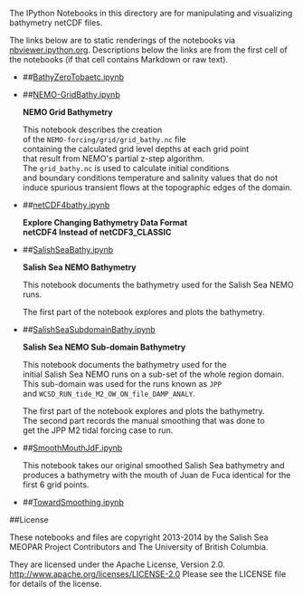 The IPython Notebooks in this directory are for manipulating
and visualizing bathymetry netCDF files.

The links below are to static renderings of the notebooks via
[nbviewer.ipython.org](http://nbviewer.ipython.org/).
Descriptions below the links are from the first cell of the notebooks
(if that cell contains Markdown or raw text).

* ##[BathyZeroTobaetc.ipynb](http://nbviewer.ipython.org/urls/bitbucket.org/salishsea/tools/raw/tip/bathymetry/BathyZeroTobaetc.ipynb)  
    
* ##[NEMO-GridBathy.ipynb](http://nbviewer.ipython.org/urls/bitbucket.org/salishsea/tools/raw/tip/bathymetry/NEMO-GridBathy.ipynb)  
    
    **NEMO Grid Bathymetry**  
      
    This notebook describes the creation  
    of the `NEMO-forcing/grid/grid_bathy.nc` file  
    containing the calculated grid level depths at each grid point  
    that result from NEMO's partial z-step algorithm.  
    The `grid_bathy.nc` is used to calculate initial conditions  
    and boundary conditions temperature and salinity values that do not  
    induce spurious transient flows at the topographic edges of the domain.  

* ##[netCDF4bathy.ipynb](http://nbviewer.ipython.org/urls/bitbucket.org/salishsea/tools/raw/tip/bathymetry/netCDF4bathy.ipynb)  
    
    **Explore Changing Bathymetry Data Format**  
    **netCDF4 Instead of netCDF3_CLASSIC**  

* ##[SalishSeaBathy.ipynb](http://nbviewer.ipython.org/urls/bitbucket.org/salishsea/tools/raw/tip/bathymetry/SalishSeaBathy.ipynb)  
    
    **Salish Sea NEMO Bathymetry**  
      
    This notebook documents the bathymetry used for the Salish Sea NEMO runs.  
      
    The first part of the notebook explores and plots the bathymetry.  

* ##[SalishSeaSubdomainBathy.ipynb](http://nbviewer.ipython.org/urls/bitbucket.org/salishsea/tools/raw/tip/bathymetry/SalishSeaSubdomainBathy.ipynb)  
    
    **Salish Sea NEMO Sub-domain Bathymetry**  
      
    This notebook documents the bathymetry used for the   
    initial Salish Sea NEMO runs on a sub-set of the whole region domain.  
    This sub-domain was used for the runs known as `JPP`  
    and `WCSD_RUN_tide_M2_OW_ON_file_DAMP_ANALY`.  
      
    The first part of the notebook explores and plots the bathymetry.  
    The second part records the manual smoothing that was done to  
    get the JPP M2 tidal forcing case to run.  

* ##[SmoothMouthJdF.ipynb](http://nbviewer.ipython.org/urls/bitbucket.org/salishsea/tools/raw/tip/bathymetry/SmoothMouthJdF.ipynb)  
    
    This notebook takes our original smoothed Salish Sea bathymetry and produces a bathymetry with the mouth of Juan de Fuca identical for the first 6 grid points.  

* ##[TowardSmoothing.ipynb](http://nbviewer.ipython.org/urls/bitbucket.org/salishsea/tools/raw/tip/bathymetry/TowardSmoothing.ipynb)  
    

##License

These notebooks and files are copyright 2013-2014
by the Salish Sea MEOPAR Project Contributors
and The University of British Columbia.

They are licensed under the Apache License, Version 2.0.
http://www.apache.org/licenses/LICENSE-2.0
Please see the LICENSE file for details of the license.
